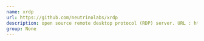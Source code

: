 ```yaml
---
name: xrdp
url: https://github.com/neutrinolabs/xrdp
description: open source remote desktop protocol (RDP) server. URL : https://github.com/neutrinolabs/xrdp Groups : None
group: None
---
```

